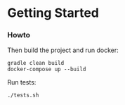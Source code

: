 # Getting Started

### Howto

Then build the project and run docker:
```
gradle clean build
docker-compose up --build
 ```

Run tests:
```
./tests.sh
```